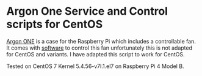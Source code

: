 # Argon One Service and Control scripts for CentOS

[Argon ONE](https://www.argon40.com/raspberry-pi-cases/argon.html) is a case for the Raspberry Pi which includes a controllable fan. It comes with [software](https://download.argon40.com/argon1.sh) to control this fan unfortunately this is not adapted for CentOS and variants. I have adapted this script to work for CentOS.

Tested on CentOS 7 Kernel 5.4.56-v7l.1.el7 on Raspberry Pi 4 Model B.

